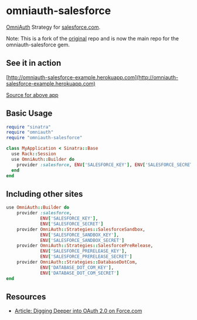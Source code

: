# omniauth-salesforce

[OmniAuth](https://github.com/intridea/omniauth) Strategy for [salesforce.com](salesforce.com).

Note: This is a fork of the [original](https://github.com/richardvanhook/omniauth-salesforce) repo and is now the main repo for the omniauth-salesforce gem.

## See it in action

[http://omniauth-salesforce-example.herokuapp.com](http://omniauth-salesforce-example.herokuapp.com)

[Source for above app](https://github.com/richardvanhook/omniauth-salesforce-example)

## Basic Usage

```ruby
require "sinatra"
require "omniauth"
require "omniauth-salesforce"

class MyApplication < Sinatra::Base
  use Rack::Session
  use OmniAuth::Builder do
    provider :salesforce, ENV['SALESFORCE_KEY'], ENV['SALESFORCE_SECRET']
  end
end
```

## Including other sites

```ruby
use OmniAuth::Builder do
    provider :salesforce, 
             ENV['SALESFORCE_KEY'], 
             ENV['SALESFORCE_SECRET']
    provider OmniAuth::Strategies::SalesforceSandbox, 
             ENV['SALESFORCE_SANDBOX_KEY'], 
             ENV['SALESFORCE_SANDBOX_SECRET']
    provider OmniAuth::Strategies::SalesforcePreRelease, 
             ENV['SALESFORCE_PRERELEASE_KEY'], 
             ENV['SALESFORCE_PRERELEASE_SECRET']
    provider OmniAuth::Strategies::DatabaseDotCom, 
             ENV['DATABASE_DOT_COM_KEY'], 
             ENV['DATABASE_DOT_COM_SECRET']
end
```

## Resources

* [Article: Digging Deeper into OAuth 2.0 on Force.com](http://wiki.developerforce.com/index.php/Digging_Deeper_into_OAuth_2.0_on_Force.com)
